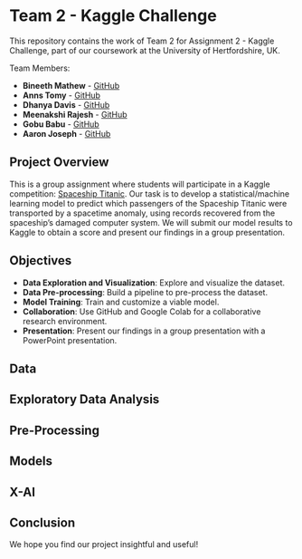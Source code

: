 # Team 2 - Kaggle Challenge

This repository contains the work of Team 2 for Assignment 2 - Kaggle Challenge, part of our coursework at the University of Hertfordshire, UK.

Team Members:

- **Bineeth Mathew** - [GitHub](https://github.com/Bineethmathew)
- **Anns Tomy** - [GitHub](https://github.com/AnnsTomy)
- **Dhanya Davis** - [GitHub](https://github.com/dhanyadavis1999)
- **Meenakshi Rajesh** - [GitHub](https://github.com/Meenakshi-Rajesh)
- **Gobu Babu** - [GitHub](https://github.com/gobucbabu)
- **Aaron Joseph** - [GitHub](https://github.com/aaronmj7)

## Project Overview

This is a group assignment where students will participate in a Kaggle competition: [Spaceship Titanic](https://www.kaggle.com/competitions/spaceship-titanic). Our task is to develop a statistical/machine learning model to predict which passengers of the Spaceship Titanic were transported by a spacetime anomaly, using records recovered from the spaceship’s damaged computer system. We will submit our model results to Kaggle to obtain a score and present our findings in a group presentation.

## Objectives

- **Data Exploration and Visualization**: Explore and visualize the dataset.
- **Data Pre-processing**: Build a pipeline to pre-process the dataset.
- **Model Training**: Train and customize a viable model.
- **Collaboration**: Use GitHub and Google Colab for a collaborative research environment.
- **Presentation**: Present our findings in a group presentation with a PowerPoint presentation.

## Data

## Exploratory Data Analysis

## Pre-Processing

## Models

## X-AI

## Conclusion



We hope you find our project insightful and useful!
